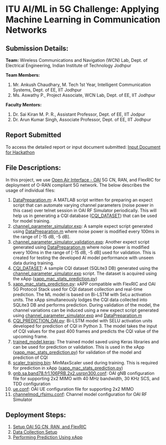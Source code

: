 # ITU AI/ML in 5G Challenge: Applying Machine Learning in Communication Networks
## Submission Details:

**Team:** Wireless Communications and Navigation (WCN) Lab, Dept. of Electrical Engineering, Indian Institute of Technology Jodhpur

**Team Members:**
1) Mr. Ankush Chaudhary, M. Tech 1st Year, Intelligent Communication Systems, Dept. of EE, IIT Jodhpur
2) Ms. Aswathy P., Project Associate, WCN Lab, Dept. of EE, IIT Jodhpur
   
**Faculty Mentors:**
1) Dr. Sai Kiran M. P. R., Assistant Professor, Dept. of EE, IIT Jodpur
2) Dr. Arun Kumar Singh, Associate Professor, Dept. of EE, IIT Jodhpur
   
## Report Submitted
To access the detailed report or input document submitted: [Input Document for Hackathon](https://github.com/mprsk/CQI-Prediction/blob/main/docs/INPUT%20DOCUMENT%20-%20IITJ%20-%20A%20Real%20Time%20CQI%20Prediction%20Framework%20for%20Proactive%20Resource%20Scheduling%20in%205G%20Enabled%20Drones%20Using%20%20AI.pdf)

## File Descriptions:
In this project, we use [Open Air Interface - OAI](https://openairinterface.org/) 5G CN, RAN, and FlexRIC for deployment of O-RAN compliant 5G network. The below describes the usage of individual files:
1) [DataPreparation.m](https://github.com/mprsk/CQI-Prediction/blob/main/DataPreparation.m): A MATLAB script written for preparing an expect script that can automate varying channel parameters (noise power in this case) over telnet session in OAI RF Simulator periodically. This will help us in generating a CQI database ([CQI_DATASET](https://github.com/mprsk/CQI-Prediction/blob/main/CQI_DATASET)) that can be used for model training.
2) [channel_parameter_simulator.exp](https://github.com/mprsk/CQI-Prediction/blob/main/channel_parameter_simulator.exp): A sample expect script generated using [DataPreparation.m](https://github.com/mprsk/CQI-Prediction/blob/main/DataPreparation.m) where noise power is modified every 100ms in the range of [-15 dB, -5 dB].
3) [channel_parameter_simulator_validation.exp](https://github.com/mprsk/CQI-Prediction/blob/main/channel_parameter_simulator_validation.exp): Another expect script generated using [DataPreparation.m](https://github.com/mprsk/CQI-Prediction/blob/main/DataPreparation.m) where noise power is modified every 100ms in the range of [-15 dB, -5 dB] used for validation. This is created for testing the developed AI model performance with unseen data during training.
4) [CQI_DATASET](https://github.com/mprsk/CQI-Prediction/blob/main/CQI_DATASET): A sample CQI dataset (SQLite3 DB) generated using the [channel_parameter_simulator.exp](https://github.com/mprsk/CQI-Prediction/blob/main/channel_parameter_simulator.exp) script. The dataset is acquired using the xApp ([xapp_mac_stats_prediction.py](https://github.com/mprsk/CQI-Prediction/blob/main/xapp_mac_stats_prediction.py))
5) [xapp_mac_stats_prediction.py](https://github.com/mprsk/CQI-Prediction/blob/main/xapp_mac_stats_prediction.py): xAPP compatible with FlexRIC and OAI 5G Protocol Stack used for CQI dataset collection and real-time prediction. The ML model is based on Bi-LSTM with SeLu activation units. The xApp simultaneously lodges the CQI data collected into SQLite3 DB and performs prediction. During validation of the model, the channel variations can be induced using a new expect script generated using [channel_parameter_simulator.exp](https://github.com/mprsk/CQI-Prediction/blob/main/channel_parameter_simulator.exp) and [DataPreparation.m](https://github.com/mprsk/CQI-Prediction/blob/main/DataPreparation.m)
6) [CQI_PREDICTION_OAI.py](https://github.com/mprsk/CQI-Prediction/blob/main/CQI_PREDICTION_OAI.py): Bi-LSTM model with SELU activation units developed for prediction of CQI in Python 3. The model takes the input of CQI values for the past 400 frames and predicts the CQI value of the upcoming frame.
7) [trained_model.keras](https://github.com/mprsk/CQI-Prediction/blob/main/trained_model.keras): The trained model saved using Keras libraries and can be used for prediction or validation. This is used in the xApp ([xapp_mac_stats_prediction.py](https://github.com/mprsk/CQI-Prediction/blob/main/xapp_mac_stats_prediction.py)) for validation of the model and prediction of CQI
8) [scaler_training.bin](https://github.com/mprsk/CQI-Prediction/blob/main/scaler_training.bin): MinMaxScaler used during training. This is required for prediction in xApp ([xapp_mac_stats_prediction.py](https://github.com/mprsk/CQI-Prediction/blob/main/xapp_mac_stats_prediction.py))
9) [gnb.sa.band78.fr1.106PRB.2x2.usrpn300.conf](https://github.com/mprsk/CQI-Prediction/blob/main/gnb.sa.band78.fr1.106PRB.2x2.usrpn300.conf): OAI gNB configuration file for supporting 2x2 MIMO with 40 MHz bandwidth, 30 KHz SCS, and TDD configuration
10) [ue.conf](https://github.com/mprsk/CQI-Prediction/blob/main/ue.conf): OAI UE configuration file for supporting 2x2 MIMO
11) [channelmod_rfsimu.conf](https://github.com/mprsk/CQI-Prediction/blob/main/channelmod_rfsimu.conf): Channel model configuration for OAI RF Simulator

## Deployment Steps:
1) [Setup OAI 5G CN, RAN, and FlexRIC](https://github.com/mprsk/CQI-Prediction/blob/main/docs/OAI%20Setup.md)
2) [Data Collection Setup](https://github.com/mprsk/CQI-Prediction/blob/main/docs/Data%20Collection%20Setup.md)
3) [Performing Prediction Using xApp](https://github.com/mprsk/CQI-Prediction/blob/main/docs/Performing%20prediction%20using%20xApp.md)
